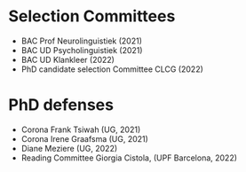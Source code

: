 # Selection Committees

- BAC Prof Neurolinguistiek (2021)
- BAC UD Psycholinguistiek (2021)
- BAC UD Klankleer (2022)
- PhD candidate selection Committee CLCG (2022)

# PhD defenses

- Corona Frank Tsiwah (UG, 2021)
- Corona Irene Graafsma (UG, 2021)
- Diane Meziere (UG, 2022)
- Reading Committee Giorgia Cistola, (UPF Barcelona, 2022)
